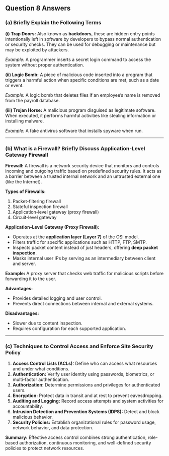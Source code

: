 ## Question 8 Answers

### (a) Briefly Explain the Following Terms

**(i) Trap Doors:**
Also known as **backdoors**, these are hidden entry points intentionally left in software by developers to bypass normal authentication or security checks. They can be used for debugging or maintenance but may be exploited by attackers.

*Example:* A programmer inserts a secret login command to access the system without proper authentication.

**(ii) Logic Bomb:**
A piece of malicious code inserted into a program that triggers a harmful action when specific conditions are met, such as a date or event.

*Example:* A logic bomb that deletes files if an employee’s name is removed from the payroll database.

**(iii) Trojan Horse:**
A malicious program disguised as legitimate software. When executed, it performs harmful activities like stealing information or installing malware.

*Example:* A fake antivirus software that installs spyware when run.

---

### (b) What is a Firewall? Briefly Discuss Application-Level Gateway Firewall

**Firewall:**
A firewall is a network security device that monitors and controls incoming and outgoing traffic based on predefined security rules. It acts as a barrier between a trusted internal network and an untrusted external one (like the Internet).

**Types of Firewalls:**

1. Packet-filtering firewall
2. Stateful inspection firewall
3. Application-level gateway (proxy firewall)
4. Circuit-level gateway

**Application-Level Gateway (Proxy Firewall):**

* Operates at the **application layer (Layer 7)** of the OSI model.
* Filters traffic for specific applications such as HTTP, FTP, SMTP.
* Inspects packet content instead of just headers, offering **deep packet inspection**.
* Masks internal user IPs by serving as an intermediary between client and server.

**Example:** A proxy server that checks web traffic for malicious scripts before forwarding it to the user.

**Advantages:**

* Provides detailed logging and user control.
* Prevents direct connections between internal and external systems.

**Disadvantages:**

* Slower due to content inspection.
* Requires configuration for each supported application.

---

### (c) Techniques to Control Access and Enforce Site Security Policy

1. **Access Control Lists (ACLs):** Define who can access what resources and under what conditions.
2. **Authentication:** Verify user identity using passwords, biometrics, or multi-factor authentication.
3. **Authorization:** Determine permissions and privileges for authenticated users.
4. **Encryption:** Protect data in transit and at rest to prevent eavesdropping.
5. **Auditing and Logging:** Record access attempts and system activities for accountability.
6. **Intrusion Detection and Prevention Systems (IDPS):** Detect and block malicious behavior.
7. **Security Policies:** Establish organizational rules for password usage, network behavior, and data protection.

**Summary:**
Effective access control combines strong authentication, role-based authorization, continuous monitoring, and well-defined security policies to protect network resources.
